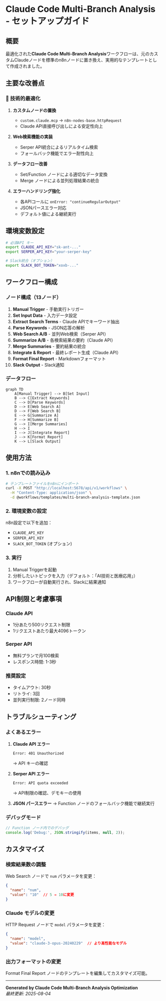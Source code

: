 # Claude Code Multi-Branch Analysis - セットアップガイド

## 概要

最適化された**Claude Code Multi-Branch Analysis**ワークフローは、元のカスタムClaudeノードを標準のn8nノードに置き換え、実用的なテンプレートとして作成されました。

## 主要な改善点

### 🔧 技術的最適化

1. **カスタムノードの置換**
   - `custom.claude.mcp` → `n8n-nodes-base.httpRequest`
   - Claude API直接呼び出しによる安定性向上

2. **Web検索機能の実装**
   - Serper API統合によるリアルタイム検索
   - フォールバック機能でエラー耐性向上

3. **データフロー改善**
   - Set/Function ノードによる適切なデータ変換
   - Merge ノードによる並列処理結果の統合

4. **エラーハンドリング強化**
   - 各APIコールに `onError: "continueRegularOutput"`
   - JSONパースエラー対応
   - デフォルト値による継続実行

## 環境変数設定

```bash
# 必須API キー
export CLAUDE_API_KEY="sk-ant-..."
export SERPER_API_KEY="your-serper-key"

# Slack統合（オプション）
export SLACK_BOT_TOKEN="xoxb-..."
```

## ワークフロー構成

### ノード構成（13ノード）

1. **Manual Trigger** - 手動実行トリガー
2. **Set Input Data** - 入力データ設定
3. **Extract Search Terms** - Claude APIでキーワード抽出
4. **Parse Keywords** - JSON応答の解析
5. **Web Search A/B** - 並列Web検索（Serper API）
6. **Summarize A/B** - 各検索結果の要約（Claude API）
7. **Merge Summaries** - 要約結果の統合
8. **Integrate & Report** - 最終レポート生成（Claude API）
9. **Format Final Report** - Markdownフォーマット
10. **Slack Output** - Slack通知

### データフロー

```mermaid
graph TD
    A[Manual Trigger] --> B[Set Input]
    B --> C[Extract Keywords]
    C --> D[Parse Keywords]
    D --> E[Web Search A]
    D --> F[Web Search B]
    E --> G[Summarize A]
    F --> H[Summarize B]
    G --> I[Merge Summaries]
    H --> I
    I --> J[Integrate Report]
    J --> K[Format Report]
    K --> L[Slack Output]
```

## 使用方法

### 1. n8nでの読み込み

```bash
# テンプレートファイルをn8nにインポート
curl -X POST "http://localhost:5678/api/v1/workflows" \
  -H "Content-Type: application/json" \
  -d @workflows/templates/multi-branch-analysis-template.json
```

### 2. 環境変数の設定

n8n設定で以下を追加：
- `CLAUDE_API_KEY`
- `SERPER_API_KEY`
- `SLACK_BOT_TOKEN` (オプション)

### 3. 実行

1. Manual Triggerを起動
2. 分析したいトピックを入力（デフォルト：「AI技術と医療応用」）
3. ワークフローが自動実行され、Slackに結果通知

## API制限と考慮事項

### Claude API
- 1分あたり500リクエスト制限
- 1リクエストあたり最大4096トークン

### Serper API
- 無料プランで月100検索
- レスポンス時間: 1-3秒

### 推奨設定
- タイムアウト: 30秒
- リトライ: 3回
- 並列実行制限: 2ノード同時

## トラブルシューティング

### よくあるエラー

1. **Claude API エラー**
   ```
   Error: 401 Unauthorized
   ```
   → API キーの確認

2. **Serper API エラー**
   ```
   Error: API quota exceeded
   ```
   → API制限の確認、デモキーの使用

3. **JSON パースエラー**
   → Function ノードのフォールバック機能で継続実行

### デバッグモード

```javascript
// Function ノード内でのデバッグ
console.log('Debug:', JSON.stringify(items, null, 2));
```

## カスタマイズ

### 検索結果数の調整

Web Search ノードで `num` パラメータを変更：
```json
{
  "name": "num",
  "value": "10"  // 5 → 10に変更
}
```

### Claude モデルの変更

HTTP Request ノードで `model` パラメータを変更：
```json
{
  "name": "model",
  "value": "claude-3-opus-20240229"  // より高性能なモデル
}
```

### 出力フォーマットの変更

Format Final Report ノードのテンプレートを編集してカスタマイズ可能。

---

**Generated by Claude Code Multi-Branch Analysis Optimization**  
*最終更新: 2025-08-04*